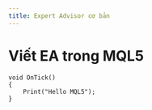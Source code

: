 ```yaml
---
title: Expert Advisor cơ bản
---
```


# Viết EA trong MQL5

```mql5
void OnTick()
{
    Print("Hello MQL5");
}
